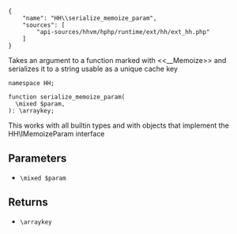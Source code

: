 ``` yamlmeta
{
    "name": "HH\\serialize_memoize_param",
    "sources": [
        "api-sources/hhvm/hphp/runtime/ext/hh/ext_hh.php"
    ]
}
```




Takes an argument to a function marked with <<__Memoize>> and serializes it
to a string usable as a unique cache key




``` Hack
namespace HH;

function serialize_memoize_param(
  \mixed $param,
): \arraykey;
```




This works with all builtin types
and with objects that implement the HH\\IMemoizeParam interface




## Parameters




+ ` \mixed $param `




## Returns




* ` \arraykey `
<!-- HHAPIDOC -->
